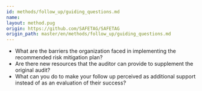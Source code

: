 ```yaml
---
id: methods/follow_up/guiding_questions.md
name: 
layout: method.pug
origin: https://github.com/SAFETAG/SAFETAG
origin_path: master/en/methods/follow_up/guiding_questions.md
---
```


* What are the barriers the organization faced in implementing the recommended risk mitigation plan?
* Are there new resources that the auditor can provide to supplement the original audit?
* What can you do to make your follow up perceived as additional support instead of as an evaluation of their success?

